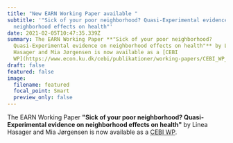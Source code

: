 ```yaml
---
title: "New EARN Working Paper available "
subtitle: '"Sick of your poor neighborhood? Quasi-Experimental evidence on
  neighborhood effects on health"'
date: 2021-02-05T10:47:35.339Z
summary: The EARN Working Paper **"Sick of your poor neighborhood?
  Quasi-Experimental evidence on neighborhood effects on health"** by Linea
  Hasager and Mia Jørgensen is now available as a [CEBI
  WP](https://www.econ.ku.dk/cebi/publikationer/working-papers/CEBI_WP_02-21.pdf).
draft: false
featured: false
image:
  filename: featured
  focal_point: Smart
  preview_only: false
---
```

The EARN Working Paper **"Sick of your poor neighborhood? Quasi-Experimental evidence on neighborhood effects on health"** by Linea Hasager and Mia Jørgensen is now available as a [CEBI WP](https://www.econ.ku.dk/cebi/publikationer/working-papers/CEBI_WP_02-21.pdf).